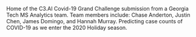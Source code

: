 Home of the C3.AI Covid-19 Grand Challenge submission from a Georgia Tech MS Analytics team.  Team members include: Chase Anderton, Justin Chen, James Domingo, and Hannah Murray.
Predicting case counts of COVID-19 as we enter the 2020 Holiday season.
